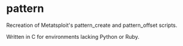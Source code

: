 # pattern

Recreation of Metatsploit's pattern_create and pattern_offset scripts.

Written in C for environments lacking Python or Ruby.

